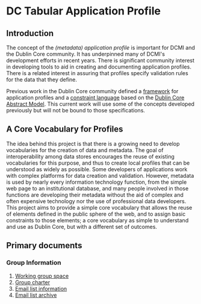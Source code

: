
# DC Tabular Application Profile

## Introduction

The concept of the <em>(metadata) application profile</em> is important for DCMI and the Dublin Core community. It has underpinned many of DCMI's development efforts in recent years. There is significant community interest in developing tools to aid in creating and documenting application profiles. There is a related interest in assuring that profiles specify validation rules for the data that they define.  

Previous work in the Dublin Core community defined a [framework](/specifications/dublin-core/singapore-framework/) for application profiles and a [constraint language](http://www.dublincore.org/specifications/dublin-core/dc-dsp/) based on the [Dublin Core Abstract Model](http://www.dublincore.org/specifications/dublin-core/abstract-model/). This current work will use some of the concepts developed previously but will not be bound to those specifications.

## A Core Vocabulary for Profiles

The idea behind this project is that there is a growing need to develop vocabularies for the creation of data and metadata. The goal of interoperability among data stores encourages the reuse of existing vocabularies for this purpose, and thus to create local profiles that can be understood as widely as possible. Some developers of applications work with complex platforms for data creation and validation. However, metadata is used by nearly every information technology function, from the simple web page to an institutional database, and many people involved in those functions are developing their metadata without the aid of complex and often expensive technology nor the use of professional data developers. This project aims to provide a simple core vocabulary that allows the reuse of elements defined in the public sphere of the web, and to assign basic constraints to those elements; a core vocabulary as simple to understand and use as Dublin Core, but with a different set of outcomes. 

## Primary documents


### Group Information
1. [Working group space](https://github.com/dcmi/dcap/blob/master/README.md)
1. [Group charter](http://www.dublincore.org/groups/application_profiles_ig/)
1. [Email list information](https://lists.dublincore.org/mailman/listinfo/application-profiles-ig)
1. [Email list archive](https://lists.dublincore.org/pipermail/application-profiles-ig/)



